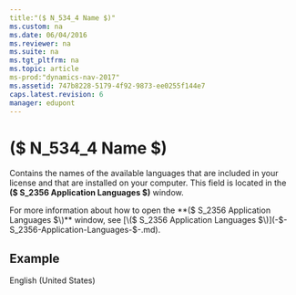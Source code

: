 ```yaml
---
title:"($ N_534_4 Name $)"
ms.custom: na
ms.date: 06/04/2016
ms.reviewer: na
ms.suite: na
ms.tgt_pltfrm: na
ms.topic: article
ms-prod:"dynamics-nav-2017"
ms.assetid: 747b8228-5179-4f92-9873-ee0255f144e7
caps.latest.revision: 6
manager: edupont
---
```

# ($ N_534_4 Name $)
Contains the names of the available languages that are included in your license and that are installed on your computer. This field is located in the **\($ S\_2356 Application Languages $\)** window.  
  
 For more information about how to open the **\($ S\_2356 Application Languages $\)** window, see [\($ S\_2356 Application Languages $\)](-$-S_2356-Application-Languages-$-.md).  
  
## Example  
 English \(United States\)